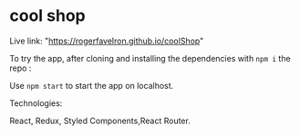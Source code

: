 # cool shop

Live link: "https://rogerfavelron.github.io/coolShop" </br>

To try the app, after cloning and installing the dependencies with `npm i`  the repo :

Use `npm start` to start the app on localhost.

Technologies:

React, Redux, Styled Components,React Router.